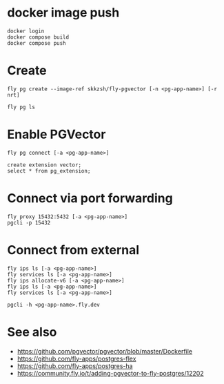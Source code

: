# <first time only> docker image push
```shell
docker login
docker compose build
docker compose push
```

# Create
```shell
fly pg create --image-ref skkzsh/fly-pgvector [-n <pg-app-name>] [-r nrt]

fly pg ls
```

# Enable PGVector
```shell
fly pg connect [-a <pg-app-name>]

create extension vector;
select * from pg_extension;
```

# Connect via port forwarding
```shell
fly proxy 15432:5432 [-a <pg-app-name>]
pgcli -p 15432
```

# Connect from external
```shell
fly ips ls [-a <pg-app-name>]
fly services ls [-a <pg-app-name>]
fly ips allocate-v6 [-a <pg-app-name>]
fly ips ls [-a <pg-app-name>]
fly services ls [-a <pg-app-name>]

pgcli -h <pg-app-name>.fly.dev
```

# See also
- https://github.com/pgvector/pgvector/blob/master/Dockerfile
- https://github.com/fly-apps/postgres-flex
- https://github.com/fly-apps/postgres-ha
- https://community.fly.io/t/adding-pgvector-to-fly-postgres/12202
